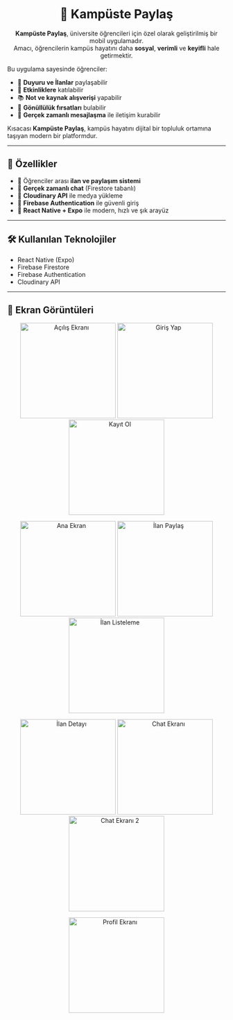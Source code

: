 <h1 align="center">📱 Kampüste Paylaş</h1>

<p align="center">
  <b>Kampüste Paylaş</b>, üniversite öğrencileri için özel olarak geliştirilmiş bir mobil uygulamadır.<br>
  Amacı, öğrencilerin kampüs hayatını daha <b>sosyal</b>, <b>verimli</b> ve <b>keyifli</b> hale getirmektir.
</p>

<p>
Bu uygulama sayesinde öğrenciler:
</p>

- 📢 <b>Duyuru ve İlanlar</b> paylaşabilir  
- 📅 <b>Etkinliklere</b> katılabilir  
- 📚 <b>Not ve kaynak alışverişi</b> yapabilir  
- 🤝 <b>Gönüllülük fırsatları</b> bulabilir  
- 💬 <b>Gerçek zamanlı mesajlaşma</b> ile iletişim kurabilir  

<p>
Kısacası <b>Kampüste Paylaş</b>, kampüs hayatını dijital bir topluluk ortamına taşıyan modern bir platformdur.
</p>

---

<h2>🚀 Özellikler</h2>

- 👥 Öğrenciler arası <b>ilan ve paylaşım sistemi</b>  
- 💬 <b>Gerçek zamanlı chat</b> (Firestore tabanlı)  
- 📸 <b>Cloudinary API</b> ile medya yükleme  
- 🔑 <b>Firebase Authentication</b> ile güvenli giriş  
- 📱 <b>React Native + Expo</b> ile modern, hızlı ve şık arayüz  

---

<h2>🛠 Kullanılan Teknolojiler</h2>

- React Native (Expo)  
- Firebase Firestore  
- Firebase Authentication  
- Cloudinary API  
---

<h2>📸 Ekran Görüntüleri</h2>

<p align="center">
  <img src="./screenshots/acilisekrani.png" alt="Açılış Ekranı" width="220"/>
  <img src="./screenshots/girisyap.png" alt="Giriş Yap" width="220"/>
  <img src="./screenshots/kayitol.png" alt="Kayıt Ol" width="220"/>
</p>

<p align="center">
  <img src="./screenshots/anaekran.png" alt="Ana Ekran" width="220"/>
  <img src="./screenshots/ilanpaylas.png" alt="İlan Paylaş" width="220"/>
  <img src="./screenshots/ilanlisteleme (1).png" alt="İlan Listeleme" width="220"/>
</p>

<p align="center">
  <img src="./screenshots/detaygörüntüleme.png" alt="İlan Detayı" width="220"/>
  <img src="./screenshots/chat.png" alt="Chat Ekranı" width="220"/>
  <img src="./screenshots/chat2.png" alt="Chat Ekranı 2" width="220"/>
</p>

<p align="center">
  <img src="./screenshots/profilekrani.png" alt="Profil Ekranı" width="220"/>
</p>

